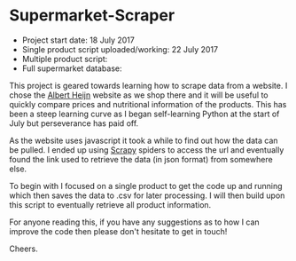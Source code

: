 # Supermarket-Scraper
- Project start date: 18 July 2017
- Single product script uploaded/working: 22 July 2017
- Multiple product script:
- Full supermarket database:



This project is geared towards learning how to scrape data from a website. I chose the [Albert Heijn](https://www.ah.nl/producten) website as we shop there and it will be useful to quickly compare prices and nutritional information of the products. This has been a steep learning curve as I began self-learning Python at the start of July but perseverance has paid off.

As the website uses javascript it took a while to find out how the data can be pulled. I ended up using [Scrapy](https://scrapy.org/) spiders to access the url and eventually found the link used to retrieve the data (in json format) from somewhere else. 

To begin with I focused on a single product to get the code up and running which then saves the data to .csv for later processing. I will then build upon this script to eventually retrieve all product information.

For anyone reading this, if you have any suggestions as to how I can improve the code then please don't hesitate to get in touch!

Cheers.
